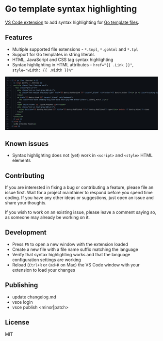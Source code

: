 # Go template syntax highlighting

[VS Code extension](https://marketplace.visualstudio.com/items?itemName=romantomjak.go-template) to add syntax highlighting for [Go template files](https://pkg.go.dev/text/template).

## Features

- Multiple supported file extensions - `*.tmpl`, `*.gohtml` and `*.tpl`
- Support for Go templates in string literals
- HTML, JavaScript and CSS tag syntax highlighting
- Syntax highlighting in HTML attributes - `href="{{ .Link }}"`, `style="width: {{ .Width }}%"`

![screenshot](screenshot.png)

## Known issues

- Syntax highlighting does not (yet) work in `<script>` and `<style>` HTML elements

## Contributing

If you are interested in fixing a bug or contributing a feature, please file an issue first. Wait for a project maintainer to respond before you spend time coding. If you have any other ideas or suggestions, just open an issue and share your thoughts.

If you wish to work on an existing issue, please leave a comment saying so, as someone may already be working on it.

## Development

* Press `F5` to open a new window with the extension loaded
* Create a new file with a file name suffix matching the language
* Verify that syntax highlighting works and that the language configuration settings are working
* Reload (`Ctrl+R` or `Cmd+R` on Mac) the VS Code window with your extension to load your changes

## Publishing

* update changelog.md
* vsce login <publisher id>
* vsce publish <minor|patch>

## License

MIT
